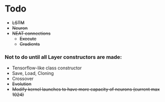 # Todo

- ~~LSTM~~
- ~~Neuron~~
- ~~NEAT connections~~
	- ~~Execute~~
	- ~~Gradients~~

### Not to do until all Layer constructors are made:

- Tensorflow-like class constructor
- Save, Load, Cloning
- Crossover
- ~~Evolution~~
- ~~Modify kernel launches to have more capacity of neurons (current max 1024)~~
